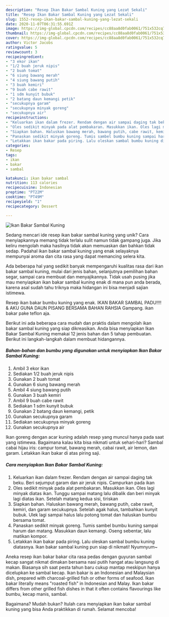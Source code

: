 ```yaml
---
description: "Resep Ikan Bakar Sambal Kuning yang Lezat Sekali"
title: "Resep Ikan Bakar Sambal Kuning yang Lezat Sekali"
slug: 1552-resep-ikan-bakar-sambal-kuning-yang-lezat-sekali
date: 2020-11-07T06:31:55.691Z
image: https://img-global.cpcdn.com/recipes/cc88aa8d0fab0061/751x532cq70/ikan-bakar-sambal-kuning-foto-resep-utama.jpg
thumbnail: https://img-global.cpcdn.com/recipes/cc88aa8d0fab0061/751x532cq70/ikan-bakar-sambal-kuning-foto-resep-utama.jpg
cover: https://img-global.cpcdn.com/recipes/cc88aa8d0fab0061/751x532cq70/ikan-bakar-sambal-kuning-foto-resep-utama.jpg
author: Victor Jacobs
ratingvalue: 5
reviewcount: 3
recipeingredient:
- "3 ekor ikan"
- "1/2 buah jeruk nipis"
- "2 buah tomat"
- "6 siung bawang merah"
- "4 siung bawang putih"
- "3 buah kemiri"
- "9 buah cabe rawit"
- "1 sdm kunyit bubuk"
- "2 batang daun kemangi petik"
- "secukupnya garam"
- "secukupnya minyak goreng"
- "secukupnya air"
recipeinstructions:
- "Keluarkan ikan dalam frezer. Rendam dengan air sampai daging tak beku. Beri sejumput garam dan air jeruk nipis. Campurkan pada ikan"
- "Oles sedikit minyak pada alat pembakaran. Masukkan ikan. Oles lagi minyak diatas ikan. Tunggu sampai matang lalu dibalik dan beri minyak lagi diatas ikan. Setelah matang kedua sisi, tiriskan"
- "Siapkan bahan. Haluskan bawang merah, bawang putih, cabe rawit, kemiri, dan garam secukupnya. Setelah agak halus, tambahkan kunyit bubuk. Ulek lagi sampai halus lalu potong tomat dan haluskan bumbu bersama tomat."
- "Panaskan sedikit minyak goreng. Tumis sambel bumbu kuning sampai harum dan matang. Masukkan daun kemangi. Oseng sebentar, lalu matikan kompor."
- "Letakkan ikan bakar pada piring. Lalu oleskan sambal bumbu kuning diatasnya. Ikan bakar sambal kuning pun siap di nikmati! Nyumnyum~"
categories:
- Resep
tags:
- ikan
- bakar
- sambal

katakunci: ikan bakar sambal 
nutrition: 113 calories
recipecuisine: Indonesian
preptime: "PT22M"
cooktime: "PT49M"
recipeyield: "1"
recipecategory: Dessert

---
```



![Ikan Bakar Sambal Kuning](https://img-global.cpcdn.com/recipes/cc88aa8d0fab0061/751x532cq70/ikan-bakar-sambal-kuning-foto-resep-utama.jpg)

Sedang mencari ide resep ikan bakar sambal kuning yang unik? Cara menyiapkannya memang tidak terlalu sulit namun tidak gampang juga. Jika keliru mengolah maka hasilnya tidak akan memuaskan dan bahkan tidak sedap. Padahal ikan bakar sambal kuning yang enak selayaknya mempunyai aroma dan cita rasa yang dapat memancing selera kita.

Ada beberapa hal yang sedikit banyak mempengaruhi kualitas rasa dari ikan bakar sambal kuning, mulai dari jenis bahan, selanjutnya pemilihan bahan segar, sampai cara membuat dan menyajikannya. Tidak usah pusing jika mau menyiapkan ikan bakar sambal kuning enak di mana pun anda berada, karena asal sudah tahu triknya maka hidangan ini bisa menjadi sajian istimewa.

Resep ikan bakar bumbu kuning yang enak. IKAN BAKAR SAMBAL PADU!!!! &amp; AKU GUNA DAUN PISANG BERSAMA BAHAN RAHSIA Gampang. ikan bakar pake teflon aja.


Berikut ini ada beberapa cara mudah dan praktis dalam mengolah ikan bakar sambal kuning yang siap dikreasikan. Anda bisa menyiapkan Ikan Bakar Sambal Kuning memakai 12 jenis bahan dan 5 tahap pembuatan. Berikut ini langkah-langkah dalam membuat hidangannya.

<!--inarticleads1-->

##### Bahan-bahan dan bumbu yang digunakan untuk menyiapkan Ikan Bakar Sambal Kuning:

1. Ambil 3 ekor ikan
1. Sediakan 1/2 buah jeruk nipis
1. Gunakan 2 buah tomat
1. Gunakan 6 siung bawang merah
1. Ambil 4 siung bawang putih
1. Gunakan 3 buah kemiri
1. Ambil 9 buah cabe rawit
1. Sediakan 1 sdm kunyit bubuk
1. Gunakan 2 batang daun kemangi, petik
1. Gunakan secukupnya garam
1. Sediakan secukupnya minyak goreng
1. Gunakan secukupnya air


Ikan goreng dengan acar kuning adalah resep yang muncul hanya pada saat yang istimewa. Bagaimana kalau kita bisa nikmati untuk sehari-hari? Sambal cabai hijau iris: campur tomat, bawang merah, cabai rawit, air lemon, dan garam. Letakkan ikan bakar di atas piring saji. 

<!--inarticleads2-->

##### Cara menyiapkan Ikan Bakar Sambal Kuning:

1. Keluarkan ikan dalam frezer. Rendam dengan air sampai daging tak beku. Beri sejumput garam dan air jeruk nipis. Campurkan pada ikan
1. Oles sedikit minyak pada alat pembakaran. Masukkan ikan. Oles lagi minyak diatas ikan. Tunggu sampai matang lalu dibalik dan beri minyak lagi diatas ikan. Setelah matang kedua sisi, tiriskan
1. Siapkan bahan. Haluskan bawang merah, bawang putih, cabe rawit, kemiri, dan garam secukupnya. Setelah agak halus, tambahkan kunyit bubuk. Ulek lagi sampai halus lalu potong tomat dan haluskan bumbu bersama tomat.
1. Panaskan sedikit minyak goreng. Tumis sambel bumbu kuning sampai harum dan matang. Masukkan daun kemangi. Oseng sebentar, lalu matikan kompor.
1. Letakkan ikan bakar pada piring. Lalu oleskan sambal bumbu kuning diatasnya. Ikan bakar sambal kuning pun siap di nikmati! Nyumnyum~


Aneka resep ikan bakar bakar cita rasa pedas dengan guyuran sambal kecap sangat nikmat dimakan bersama nasi putih hangat atau langsung di makan. Biasanya sih saat pesta tahun baru cukup mantap meskipun hanya dicelupkan ke sambal kecap. Ikan bakar is an Indonesian and Malaysian dish, prepared with charcoal-grilled fish or other forms of seafood. Ikan bakar literally means &#34;roasted fish&#34; in Indonesian and Malay. Ikan bakar differs from other grilled fish dishes in that it often contains flavourings like bumbu, kecap manis, sambal. 

Bagaimana? Mudah bukan? Itulah cara menyiapkan ikan bakar sambal kuning yang bisa Anda praktikkan di rumah. Selamat mencoba!
